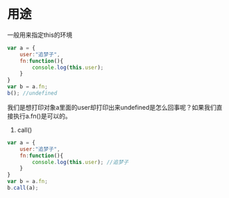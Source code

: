 # 用途
一般用来指定this的环境

```js
var a = {
    user:"追梦子",
    fn:function(){
        console.log(this.user);
    }
}
var b = a.fn;
b(); //undefined
```
我们是想打印对象a里面的user却打印出来undefined是怎么回事呢？如果我们直接执行a.fn()是可以的。


1. call()

```js
var a = {
    user:"追梦子",
    fn:function(){
        console.log(this.user); //追梦子
    }
}
var b = a.fn;
b.call(a);
```